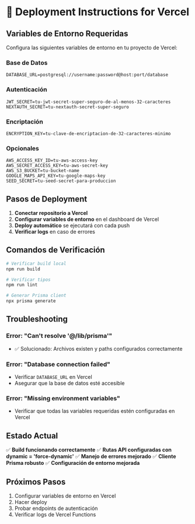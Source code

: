 # 🚀 Deployment Instructions for Vercel

## Variables de Entorno Requeridas

Configura las siguientes variables de entorno en tu proyecto de Vercel:

### Base de Datos
```
DATABASE_URL=postgresql://username:password@host:port/database
```

### Autenticación
```
JWT_SECRET=tu-jwt-secret-super-seguro-de-al-menos-32-caracteres
NEXTAUTH_SECRET=tu-nextauth-secret-super-seguro
```

### Encriptación
```
ENCRYPTION_KEY=tu-clave-de-encriptacion-de-32-caracteres-minimo
```

### Opcionales
```
AWS_ACCESS_KEY_ID=tu-aws-access-key
AWS_SECRET_ACCESS_KEY=tu-aws-secret-key
AWS_S3_BUCKET=tu-bucket-name
GOOGLE_MAPS_API_KEY=tu-google-maps-key
SEED_SECRET=tu-seed-secret-para-produccion
```

## Pasos de Deployment

1. **Conectar repositorio a Vercel**
2. **Configurar variables de entorno** en el dashboard de Vercel
3. **Deploy automático** se ejecutará con cada push
4. **Verificar logs** en caso de errores

## Comandos de Verificación

```bash
# Verificar build local
npm run build

# Verificar tipos
npm run lint

# Generar Prisma client
npx prisma generate
```

## Troubleshooting

### Error: "Can't resolve '@/lib/prisma'"
- ✅ Solucionado: Archivos existen y paths configurados correctamente

### Error: "Database connection failed"
- Verificar `DATABASE_URL` en Vercel
- Asegurar que la base de datos esté accesible

### Error: "Missing environment variables"
- Verificar que todas las variables requeridas estén configuradas en Vercel

## Estado Actual

✅ **Build funcionando correctamente**
✅ **Rutas API configuradas con dynamic = 'force-dynamic'**
✅ **Manejo de errores mejorado**
✅ **Cliente Prisma robusto**
✅ **Configuración de entorno mejorada**

## Próximos Pasos

1. Configurar variables de entorno en Vercel
2. Hacer deploy
3. Probar endpoints de autenticación
4. Verificar logs de Vercel Functions 